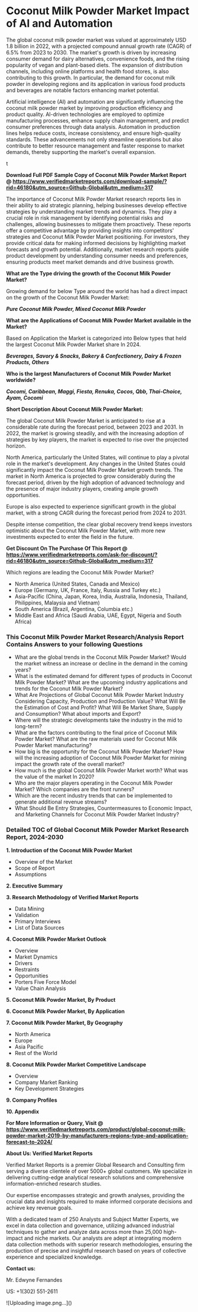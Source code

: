 <h1>Coconut Milk Powder Market Impact of AI and Automation</h1><p>The global coconut milk powder market was valued at approximately USD 1.8 billion in 2022, with a projected compound annual growth rate (CAGR) of 6.5% from 2023 to 2030. The market's growth is driven by increasing consumer demand for dairy alternatives, convenience foods, and the rising popularity of vegan and plant-based diets. The expansion of distribution channels, including online platforms and health food stores, is also contributing to this growth. In particular, the demand for coconut milk powder in developing regions and its application in various food products and beverages are notable factors enhancing market potential.</p><p>Artificial intelligence (AI) and automation are significantly influencing the coconut milk powder market by improving production efficiency and product quality. AI-driven technologies are employed to optimize manufacturing processes, enhance supply chain management, and predict consumer preferences through data analysis. Automation in production lines helps reduce costs, increase consistency, and ensure high-quality standards. These advancements not only streamline operations but also contribute to better resource management and faster response to market demands, thereby supporting the market's overall expansion.</p>t</p><p id="" class=""><strong>Download Full PDF Sample Copy of Coconut Milk Powder Market Report @ <a href="https://www.verifiedmarketreports.com/download-sample/?rid=46180&utm_source=Github-Global&utm_medium=317" target="_blank">https://www.verifiedmarketreports.com/download-sample/?rid=46180&utm_source=Github-Global&utm_medium=317</a></strong></p><p>The importance of&nbsp;Coconut Milk Powder Market research reports lies in their ability to aid strategic planning, helping businesses develop effective strategies by understanding market trends and dynamics. They play a crucial role in risk management by identifying potential risks and challenges, allowing businesses to mitigate them proactively. These reports offer a competitive advantage by providing insights into competitors' strategies and Coconut Milk Powder Market positioning. For investors, they provide critical data for making informed decisions by highlighting market forecasts and growth potential. Additionally, market research reports guide product development by understanding consumer needs and preferences, ensuring products meet market demands and drive business growth.</p><p><strong>What are the&nbsp;Type driving the growth of the Coconut Milk Powder Market?</strong></p><p id="" class="">Growing demand for below Type around the world has had a direct impact on the growth of the Coconut Milk Powder Market:</p><em><strong>Pure Coconut Milk Powder, Mixed Coconut Milk Powder</strong></em></p><strong>What are the&nbsp;Applications&nbsp;of Coconut Milk Powder Market available in the Market?</strong></p><p id="" class="">Based on Application the Market is categorized into Below types that held the largest Coconut Milk Powder Market share In 2024.</p><em><strong>Beverages, Savory & Snacks, Bakery & Confectionery, Dairy & Frozen Products, Others</strong></em></p><strong>Who is the largest Manufacturers of Coconut Milk Powder Market worldwide?</strong></p><p><em><strong>Cocomi, Caribbean, Maggi, Fiesta, Renuka, Cocos, Qbb, Thai-Choice, Ayam, Cocomi</strong></em></p><p id="" class=""><strong>Short Description About Coconut Milk Powder Market:</strong></p><p>The global Coconut Milk Powder Market is anticipated to rise at a considerable rate during the forecast period, between 2023 and 2031. In 2022, the market is growing steadily, and with the increasing adoption of strategies by key players, the market is expected to rise over the projected horizon.</p><p>North America, particularly the United States, will continue to play a pivotal role in the market's development. Any changes in the United States could significantly impact the Coconut Milk Powder Market growth trends. The market in North America is projected to grow considerably during the forecast period, driven by the high adoption of advanced technology and the presence of major industry players, creating ample growth opportunities.</p><p>Europe is also expected to experience significant growth in the global market, with a strong CAGR during the forecast period from 2024 to 2031.</p><p>Despite intense competition, the clear global recovery trend keeps investors optimistic about the Coconut Milk Powder Market, with more new investments expected to enter the field in the future.</p><p id="" class=""><strong>Get Discount On The Purchase Of This Report @ <a href="https://www.verifiedmarketreports.com/ask-for-discount/?rid=46180&utm_source=Github-Global&utm_medium=317" target="_blank">https://www.verifiedmarketreports.com/ask-for-discount/?rid=46180&utm_source=Github-Global&utm_medium=317</a></strong></p>Which regions are leading the Coconut Milk Powder Market?</p><ul><li>North America (United States, Canada and Mexico)</li><li>Europe (Germany, UK, France, Italy, Russia and Turkey etc.)</li><li>Asia-Pacific (China, Japan, Korea, India, Australia, Indonesia, Thailand, Philippines, Malaysia and Vietnam)</li><li>South America (Brazil, Argentina, Columbia etc.)</li><li>Middle East and Africa (Saudi Arabia, UAE, Egypt, Nigeria and South Africa)</li></ul><h3 id="" class="">This Coconut Milk Powder Market Research/Analysis Report Contains Answers to your following Questions</h3><ul><li>What are the global trends in the Coconut Milk Powder Market? Would the market witness an increase or decline in the demand in the coming years?</li><li>What is the estimated demand for different types of products in Coconut Milk Powder Market? What are the upcoming industry applications and trends for the Coconut Milk Powder Market?</li><li>What Are Projections of Global Coconut Milk Powder Market Industry Considering Capacity, Production and Production Value? What Will Be the Estimation of Cost and Profit? What Will Be Market Share, Supply and Consumption? What about imports and Export?</li><li>Where will the strategic developments take the industry in the mid to long-term?</li><li>What are the factors contributing to the final price of Coconut Milk Powder Market? What are the raw materials used for Coconut Milk Powder Market manufacturing?</li><li>How big is the opportunity for the Coconut Milk Powder Market? How will the increasing adoption of Coconut Milk Powder Market for mining impact the growth rate of the overall market?</li><li>How much is the global Coconut Milk Powder Market worth? What was the value of the market In 2020?</li><li>Who are the major players operating in the Coconut Milk Powder Market? Which companies are the front runners?</li><li>Which are the recent industry trends that can be implemented to generate additional revenue streams?</li><li>What Should Be Entry Strategies, Countermeasures to Economic Impact, and Marketing Channels for Coconut Milk Powder Market Industry?</li></ul><h3 id="" class="">Detailed TOC of Global Coconut Milk Powder Market Research Report, 2024-2030</h3><p id="" class=""><strong>1. Introduction of the Coconut Milk Powder Market</strong></p><ul><li>Overview of the Market</li><li>Scope of Report</li><li>Assumptions</li></ul><p id="" class=""><strong>2. Executive Summary</strong></p><p id="" class=""><strong>3. Research Methodology of Verified Market Reports</strong></p><ul><li>Data Mining</li><li>Validation</li><li>Primary Interviews</li><li>List of Data Sources</li></ul><p id="" class=""><strong>4. Coconut Milk Powder Market Outlook</strong></p><ul><li>Overview</li><li>Market Dynamics</li><li>Drivers</li><li>Restraints</li><li>Opportunities</li><li>Porters Five Force Model</li><li>Value Chain Analysis</li></ul><p id="" class=""><strong>5. Coconut Milk Powder Market, By Product</strong></p><p id="" class=""><strong>6. Coconut Milk Powder Market, By Application</strong></p><p id="" class=""><strong>7. Coconut Milk Powder Market, By Geography</strong></p><ul><li>North America</li><li>Europe</li><li>Asia Pacific</li><li>Rest of the World</li></ul><p id="" class=""><strong>8. Coconut Milk Powder Market Competitive Landscape</strong></p><ul><li>Overview</li><li>Company Market Ranking</li><li>Key Development Strategies</li></ul><p id="" class=""><strong>9. Company Profiles</strong></p><p id="" class=""><strong>10. Appendix</strong></p><p id="" class=""><strong>For More Information or Query, Visit @ <a href="https://www.verifiedmarketreports.com/product/global-coconut-milk-powder-market-2019-by-manufacturers-regions-type-and-application-forecast-to-2024/" target="_blank">https://www.verifiedmarketreports.com/product/global-coconut-milk-powder-market-2019-by-manufacturers-regions-type-and-application-forecast-to-2024/</a></strong></p><p id="" class=""><strong>About Us: Verified Market Reports</strong></p><p id="" class="">Verified Market Reports is a premier Global Research and Consulting firm serving a diverse clientele of over 5000+ global customers. We specialize in delivering cutting-edge analytical research solutions and comprehensive information-enriched research studies.</p><p id="" class="">Our expertise encompasses strategic and growth analyses, providing the crucial data and insights required to make informed corporate decisions and achieve key revenue goals.</p><p id="" class="">With a dedicated team of 250 Analysts and Subject Matter Experts, we excel in data collection and governance, utilizing advanced industrial techniques to gather and analyze data across more than 25,000 high-impact and niche markets. Our analysts are adept at integrating modern data collection methods with superior research methodologies, ensuring the production of precise and insightful research based on years of collective experience and specialized knowledge.</p><p id="" class=""><strong>Contact us:</strong></p><p id="" class="">Mr. Edwyne Fernandes</p><p id="" class="">US: +1(302) 551-2611</p>
![Uploading image.png…]()
